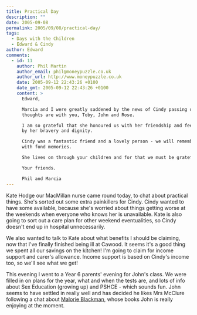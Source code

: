 ```yaml
---
title: Practical Day
description: ""
date: 2005-09-08
permalink: 2005/09/08/practical-day/
tags:
  - Days with the Children
  - Edward & Cindy
author: Edward
comments:
  - id: 11
    author: Phil Martin
    author_email: phil@moneypuzzle.co.uk
    author_url: http://www.moneypuzzle.co.uk
    date: 2005-09-12 22:43:26 +0100
    date_gmt: 2005-09-12 22:43:26 +0100
    content: >
      Edward,

      Marcia and I were greatly saddened by the news of Cindy passing on and our
      thoughts are with you, Toby, John and Rose.

      I am so grateful that she honoured us with her friendship and feel humbled
      by her bravery and dignity.

      Cindy was a fantastic friend and a lovely person - we will remember her
      with fond memories.

      She lives on through your children and for that we must be grateful.

      Your friends.

      Phil and Marcia
---
```


Kate Hodge our MacMillan nurse came round today, to chat about practical
things. She\'s sorted out some extra painkillers for Cindy. Cindy wanted
to have some available, because she\'s worried about things getting
worse at the weekends when everyone who knows her is unavailable. Kate
is also going to sort out a care plan for other weekend eventualities,
so Cindy doesn\'t end up in hospital unnecessarily.

We also wanted to talk to Kate about what benefits I should be claiming,
now that I\'ve finally finished being ill at Cawood. It seems it\'s a
good thing we spent all our savings on the kitchen! I\'m going to claim
for income support and carer\'s allowance. Income support is based on
Cindy\'s income too, so we\'ll see what we get!

This evening I went to a Year 6 parents\' evening for John\'s class. We
were filled in on plans for the year, what and when the tests are, and
lots of info about Sex Education (growing up) and PSHCE - which sounds
fun. John seems to have settled in really well and has decided he likes
Mrs McClure following a chat about [Malorie Blackman][1], whose books
John is really enjoying at the moment.



[1]: https://www.malorieblackman.co.uk/
